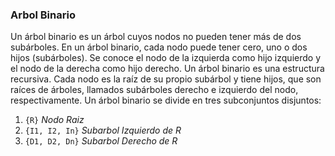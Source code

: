 ###                             Arbol Binario
Un árbol binario es un árbol cuyos nodos no pueden tener más de dos subárboles. En un árbol
binario, cada nodo puede tener cero, uno o dos hijos (subárboles). Se conoce el nodo de la izquierda
como hijo izquierdo y el nodo de la derecha como hijo derecho.
Un árbol binario es una estructura recursiva. Cada nodo es la raíz de su propio subárbol y
tiene hijos, que son raíces de árboles, llamados subárboles derecho e izquierdo del nodo, respectivamente.
Un árbol binario se divide en tres subconjuntos disjuntos:

1. `{R}`           *Nodo Raiz*
2. `{I1, I2, In}`  *Subarbol Izquierdo de R*
3. `{D1, D2, Dn}`  *Subarbol Derecho de R*
